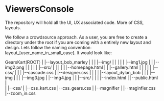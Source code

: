 # ViewersConsole
The repository will hold all the UI, UX associated code. 
More of CSS, layouts. 

We follow a crowdsource approach. 
As a user, you are free to create a directory under the root if you are coming with a entirely new layout and design. 
Lets follow the naming convention: layout_[user_name_in_small_case]. 
It would look like:

GearsKart(ROOT)
|
|--layout_bob_marley
|  |
|  |--img/
|  |  |
|  |  |--img1.jpg
|  |  |--img2.png
|  |
|  |
|  |--src/
|  |  |
|  |  |--homepage.html
|  |  |--gallery.html
|  |
|  |
|  |--css/
|     |
|     |--cascade.css
|     |--designer.css
|
|
|
|
|--layout_dylan_bob
   |
   |
   |
   |--img
   |  |
   |  |--img3.jpg
   |  |--img4.jpg
   |
   |
   |--src/
   |  |
   |  |--index.html
   |  |--public.html
   |  
   |
   |--css/
      |
      |--css_kart.css
      |--css_gears.css
      |
      |--magnifier
         |
         |--maginfier.css
         |--zoom_in.css


